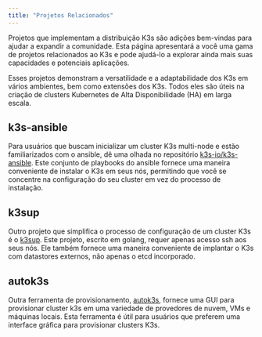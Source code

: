 ```yaml
---
title: "Projetos Relacionados"
---
```


Projetos que implementam a distribuição K3s são adições bem-vindas para ajudar a expandir a comunidade. Esta página apresentará a você uma gama de projetos relacionados ao K3s e pode ajudá-lo a explorar ainda mais suas capacidades e potenciais aplicações.

Esses projetos demonstram a versatilidade e a adaptabilidade dos K3s em vários ambientes, bem como extensões dos K3s. Todos eles são úteis na criação de clusters Kubernetes de Alta Disponibilidade (HA) em larga escala.

## k3s-ansible

Para usuários que buscam inicializar um cluster K3s multi-node e estão familiarizados com o ansible, dê uma olhada no repositório [k3s-io/k3s-ansible](https://github.com/k3s-io/k3s-ansible). Este conjunto de playbooks do ansible fornece uma maneira conveniente de instalar o K3s em seus nós, permitindo que você se concentre na configuração do seu cluster em vez do processo de instalação.

## k3sup

Outro projeto que simplifica o processo de configuração de um cluster K3s é o [k3sup](https://github.com/alexellis/k3sup). Este projeto, escrito em golang, requer apenas acesso ssh aos seus nós. Ele também fornece uma maneira conveniente de implantar o K3s com datastores externos, não apenas o etcd incorporado.

## autok3s

Outra ferramenta de provisionamento, [autok3s](https://github.com/cnrancher/autok3s), fornece uma GUI para provisionar cluster k3s em uma variedade de provedores de nuvem, VMs e máquinas locais. Esta ferramenta é útil para usuários que preferem uma interface gráfica para provisionar clusters K3s.